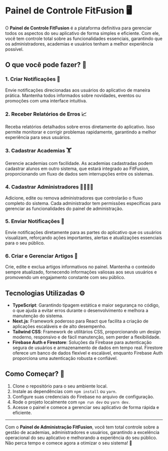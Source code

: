 # Painel de Controle FitFusion 🖥️

O **Painel de Controle FitFusion** é a plataforma definitiva para gerenciar todos os aspectos do seu aplicativo de forma simples e eficiente. Com ele, você tem controle total sobre as funcionalidades essenciais, garantindo que os administradores, academias e usuários tenham a melhor experiência possível.

## O que você pode fazer? 🚀

### **1. Criar Notificações 📢**
Envie notificações direcionadas aos usuários do aplicativo de maneira prática. Mantenha todos informados sobre novidades, eventos ou promoções com uma interface intuitiva.

### **2. Receber Relatórios de Erros 📈**
Receba relatórios detalhados sobre erros diretamente do aplicativo. Isso permite monitorar e corrigir problemas rapidamente, garantindo a melhor experiência para seus usuários.

### **3. Cadastrar Academias 🏋️**
Gerencie academias com facilidade. As academias cadastradas podem cadastrar alunos em outro sistema, que estará integrado ao FitFusion, proporcionando um fluxo de dados sem interrupções entre os sistemas.

### **4. Cadastrar Administradores 👨‍💼👩‍💼**
Adicione, edite ou remova administradores que controlarão o fluxo completo do sistema. Cada administrador tem permissões específicas para gerenciar as funcionalidades do painel de administração.

### **5. Enviar Notificações 📲**
Envie notificações diretamente para as partes do aplicativo que os usuários visualizam, reforçando ações importantes, alertas e atualizações essenciais para o seu público.

### **6. Criar e Gerenciar Artigos 📝**
Crie, edite e exclua artigos informativos no painel. Mantenha o conteúdo sempre atualizado, fornecendo informações valiosas aos seus usuários e promovendo um engajamento constante com seu público.

## Tecnologias Utilizadas ⚙️

- **TypeScript**: Garantindo tipagem estática e maior segurança no código, o que ajuda a evitar erros durante o desenvolvimento e melhora a manutenção do sistema.
- **Next.js**: Framework poderoso para React que facilita a criação de aplicações escaláveis e de alto desempenho.
- **Tailwind CSS**: Framework de utilitários CSS, proporcionando um design moderno, responsivo e de fácil manutenção, sem perder a flexibilidade.
- **Firebase Auth e Firestore**: Soluções da Firebase para autenticação segura de usuários e armazenamento de dados em tempo real. Firestore oferece um banco de dados flexível e escalável, enquanto Firebase Auth proporciona uma autenticação robusta e confiável.

## Como Começar? 🏁

1. Clone o repositório para o seu ambiente local.
2. Instale as dependências com `npm install` ou `yarn`.
3. Configure suas credenciais do Firebase no arquivo de configuração.
4. Rode o projeto localmente com `npm run dev` ou `yarn dev`.
5. Acesse o painel e comece a gerenciar seu aplicativo de forma rápida e eficiente.

----

Com o **Painel de Administração FitFusion**, você tem total controle sobre a gestão de academias, administradores e usuários, garantindo a excelência operacional do seu aplicativo e melhorando a experiência do seu público. Não perca tempo e comece agora a otimizar o seu sistema! 🌟
